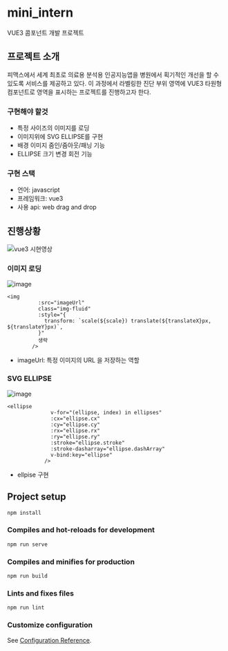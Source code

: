 # mini_intern
VUE3 콤포넌트 개발 프로젝트

## 프로젝트 소개
피맥스에서 세계 최초로 의료용 분석용 인공지능앱을 병원에서 획기적인 개선을 할 수 있도록 서비스를 제공하고 있다. 이 과정에서 라벨링한 진단 부위 영역에 VUE3 타원형 컴포넌트로 영역을 표시하는 프로젝트를 진행하고자 한다.

### 구현해야 할것
- 특정 사이즈의 이미지를 로딩
- 이미지위에 SVG ELLIPSE를 구현
- 배경 이미지 줌인/줌아웃/패닝 기능
- ELLIPSE 크기 변경 회전 기능

### 구현 스택
- 언어: javascript
- 프레임워크: vue3
- 사용 api: web drag and drop

## 진행상황
![vue3 시현영상](![video1811291166](https://github.com/SeungHuiHan/Pmx-mini-intern-project-final/assets/98226400/423a62ba-023f-446c-bf16-dd093a0911b7)
)


### 이미지 로딩
![image](https://github.com/SeungHuiHan/Pmx-mini-intern-project/assets/98226400/73f8fe4c-818e-47ac-b562-f39e8a3b6774)
```
<img
          :src="imageUrl"
          class="img-fluid"
          :style="{
            transform: `scale(${scale}) translate(${translateX}px, ${translateY}px)`,
          }"
          생략
        />
```
- imageUrl:  특정 이미지의 URL 을 저장하는 역할


### SVG ELLIPSE
![image](https://github.com/SeungHuiHan/Pmx-mini-intern-project/assets/98226400/7262383f-9d7e-495e-8537-b192e198ff01)

```
<ellipse
              v-for="(ellipse, index) in ellipses"
              :cx="ellipse.cx"
              :cy="ellipse.cy"
              :rx="ellipse.rx"
              :ry="ellipse.ry"
              :stroke="ellipse.stroke"
              :stroke-dasharray="ellipse.dashArray"
              v-bind:key="ellipse"
            />
```
- ellpise 구현
## Project setup
```
npm install
```

### Compiles and hot-reloads for development
```
npm run serve
```

### Compiles and minifies for production
```
npm run build
```

### Lints and fixes files
```
npm run lint
```

### Customize configuration
See [Configuration Reference](https://cli.vuejs.org/config/).
